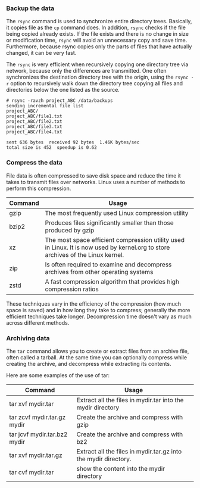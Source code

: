 ### Backup the data
The ``rsync`` command is used to synchronize entire directory trees. Basically, it copies file as the ``cp`` command does. In addition, ``rsync`` checks if the file being copied already exists. If the file exists and there is no change in size or modification time, ``rsync`` will avoid an unnecessary copy and save time. Furthermore, because rsync copies only the parts of files that have actually changed, it can be very fast.

The ``rsync`` is very efficient when recursively copying one directory tree via network, because only the differences are transmitted. One often synchronizes the destination directory tree with the origin, using the  ``rsync -r`` option to recursively walk down the directory tree copying all files and directories below the one listed as the source.

```
# rsync -ravzh project_ABC /data/backups
sending incremental file list
project_ABC/
project_ABC/file1.txt
project_ABC/file2.txt
project_ABC/file3.txt
project_ABC/file4.txt

sent 636 bytes  received 92 bytes  1.46K bytes/sec
total size is 452  speedup is 0.62

```

### Compress the data
File data is often compressed to save disk space and reduce the time it takes to transmit files over networks. Linux uses a number of methods to perform this compression.

| Command | Usage                                                                                                                           |
|---------|---------------------------------------------------------------------------------------------------------------------------------|
| gzip    | The most frequently used Linux compression utility                                                                              |
| bzip2   | Produces files significantly smaller than those produced by gzip                                                                |
| xz      | The most space efficient compression utility used in Linux. It is now used by kernel.org to store archives of the Linux kernel. |
| zip     | Is often required to examine and decompress archives from other operating systems                                               |
| zstd    | A fast compression algorithm that provides high compression ratios                                                              |

These techniques vary in the efficiency of the compression (how much space is saved) and in how long they take to compress; generally the more efficient techniques take longer. Decompression time doesn't vary as much across different methods.

### Archiving data
The ``tar`` command allows you to create or extract files from an archive file, often called a tarball. At the same time you can optionally compress while creating the archive, and decompress while extracting its contents.

Here are some examples of the use of tar:

| Command                      | Usage                                                           |
|------------------------------|-----------------------------------------------------------------|
| tar xvf mydir.tar            | Extract all the files in mydir.tar into the mydir directory     |
| tar zcvf mydir.tar.gz mydir  | Create the archive and compress with gzip                       |
| tar jcvf mydir.tar.bz2 mydir | Create the archive and compress with bz2                        |
| tar xvf mydir.tar.gz         | Extract all the files in mydir.tar.gz into the mydir directory. |
| tar cvf  mydir.tar           | show the content into the mydir directory                       |

